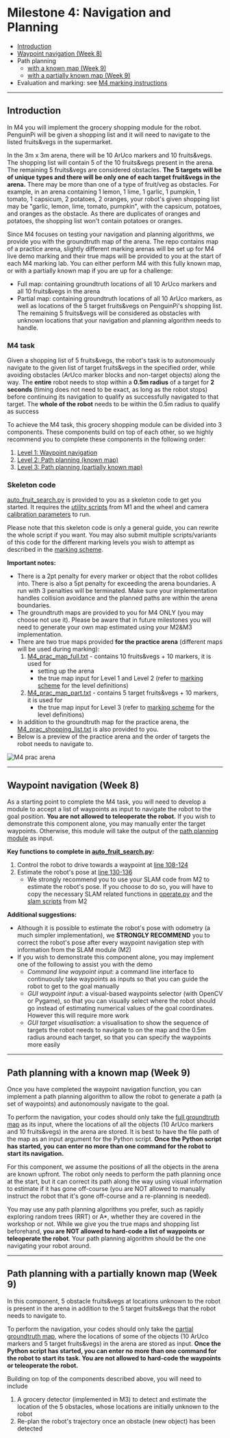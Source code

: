 # Milestone 4: Navigation and Planning
- [Introduction](#Introduction)
- [Waypoint navigation (Week 8)](#waypoint-navigation-week-8)
- Path planning
	- [with a known map (Week 9)](#path-planning-with-a-known-map-week-9)
	- [with a partially known map (Week 9)](#path-planning-with-a-partially-known-map-week-9)
- Evaluation and marking: see [M4 marking instructions](M4_marking.md)

---

## Introduction
In M4 you will implement the grocery shopping module for the robot. PenguinPi will be given a shopping list and it will need to navigate to the listed fruits&vegs in the supermarket. 

In the 3m x 3m arena, there will be 10 ArUco markers and 10 fruits&vegs. The shopping list will contain 5 of the 10 fruits&vegs present in the arena. The remaining 5 fruits&vegs are considered obstacles. **The 5 targets will be of unique types and there will be only one of each target fruit&vegs in the arena.** There may be more than one of a type of fruit/veg as obstacles. 
For example, in an arena containing 1 lemon, 1 lime, 1 garlic, 1 pumpkin, 1 tomato, 1 capsicum, 2 potatoes, 2 oranges, your robot's given shopping list may be "garlic, lemon, lime, tomato, pumpkin", with the capsicum, potatoes, and oranges as the obstacle. As there are duplicates of oranges and potatoes, the shopping list won't contain potatoes or oranges.

Since M4 focuses on testing your navigation and planning algorithms, we provide you with the groundtruth map of the arena. The repo contains map of a practice arena, slightly different marking arenas will be set up for M4 live demo marking and their true maps will be provided to you at the start of each M4 marking lab. You can either perform M4 with this fully known map, or with a partially known map if you are up for a challenge: 
- Full map: containing groundtruth locations of all 10 ArUco markers and all 10 fruits&vegs in the arena
- Partial map: containing groundtruth locations of all 10 ArUco markers, as well as locations of the 5 target fruits&vegs on PenguinPi's shopping list. The remaining 5 fruits&vegs will be considered as obstacles with unknown locations that your navigation and planning algorithm needs to handle. 

### M4 task
Given a shopping list of 5 fruits&vegs, the robot's task is to autonomously navigate to the given list of target fruits&vegs in the specified order, while avoiding obstacles (ArUco marker blocks and non-target objects) along the way. The **entire** robot needs to stop within a **0.5m radius** of a target for **2 seconds** (timing does not need to be exact, as long as the robot stops) before continuing its navigation to qualify as successfully navigated to that target. The **whole of the robot** needs to be within the 0.5m radius to qualify as success

To achieve the M4 task, this grocery shopping module can be divided into 3 components. These components build on top of each other, so we highly recommend you to complete these components in the following order:

1. [Level 1: Waypoint navigation](#waypoint-navigation-week-8)
2. [Level 2: Path planning (known map)](#path-planning-with-a-known-map-week-9)
3. [Level 3: Path planning (partially known map)](#path-planning-with-a-partially-known-map-week-9)

### Skeleton code
[auto_fruit_search.py](auto_fruit_search.py) is provided to you as a skeleton code to get you started. It requires the [utility scripts](../Week01-02/util) from M1 and the wheel and camera [calibration parameters](../Week03-05/calibration/param/) to run. 

Please note that this skeleton code is only a general guide, you can rewrite the whole script if you want. You may also submit multiple scripts/variants of this code for the different marking levels you wish to attempt as described in the [marking scheme](M4_marking.md#evaulation).

**Important notes:**
- There is a 2pt penalty for every marker or object that the robot collides into. There is also a 5pt penalty for exceeding the arena boundaries. A run with 3 penalties will be terminated. Make sure your implementation handles collision avoidance and the planned paths are within the arena boundaries.
- The groundtruth maps are provided to you for M4 ONLY (you may choose not use it). Please be aware that in future milestones you will need to generate your own map estimated using your M2&M3 implementation.
- There are two true maps provided **for the practice arena** (different maps will be used during marking):
	1. [M4_prac_map_full.txt](M4_prac_map_full.txt) - contains 10 fruits&vegs + 10 markers, it is used for 
		- setting up the arena
		- the true map input for Level 1 and Level 2 (refer to [marking scheme](#marking-schemes) for the level definitions)	
	2. [M4_prac_map_part.txt](M4_prac_map_part.txt) - contains 5 target fruits&vegs + 10 markers, it is used for 
		- the true map input for Level 3 (refer to [marking scheme](#marking-schemes) for the level definitions)
- In addition to the groundtruth map for the practice arena, the [M4_prac_shopping_list.txt](M4_prac_shopping_list.txt) is also provided to you.
- Below is a preview of the practice arena and the order of targets the robot needs to navigate to.

![M4 prac arena](M4_prac_map_layout.png)

---

## Waypoint navigation (Week 8)
As a starting point to complete the M4 task, you will need to develop a module to accept a list of waypoints as input to navigate the robot to the goal position. **You are not allowed to teleoperate the robot.** If you wish to demonstrate this component alone, you may manually enter the target waypoints. Otherwise, this module will take the output of the [path planning module](#path-planning-with-a-known-map-week-9) as input. 

**Key functions to complete in [auto_fruit_search.py](auto_fruit_search.py):**
1. Control the robot to drive towards a waypoint at [line 108-124](auto_fruit_search.py#L108)
2. Estimate the robot's pose at [line 130-136](auto_fruit_search.py#L130)
	- We strongly recommend you to use your SLAM code from M2 to estimate the robot's pose. If you choose to do so, you will have to copy the necessary SLAM related functions in [operate.py](../Week03-05/operate.py) and the [slam scripts](../Week03-05/slam) from M2

**Additional suggestions:**
- Although it is possible to estimate the robot's pose with odometry (a much simpler implementation), we **STRONGLY RECOMMEND** you to correct the robot's pose after every waypoint navigation step with information from the SLAM module (M2)
- If you wish to demonstrate this component alone, you may implement one of the following to assist you with the demo
	- *Command line waypoint input*: a command line interface to continuously take waypoints as inputs so that you can guide the robot to get to the goal manually 
	- *GUI waypoint input*: a visual-based waypoints selector (with OpenCV or Pygame), so that you can visually select where the robot should go instead of estimating numerical values of the goal coordinates. However this will require more work 
	- *GUI target visualisation*: a visualisation to show the sequence of targets the robot needs to navigate to on the map and the 0.5m radius around each target, so that you can specify the waypoints more easily

---

## Path planning with a known map (Week 9)
Once you have completed the waypoint navigation function, you can implement a path planning algorithm to allow the robot to generate a path (a set of waypoints) and autonomously navigate to the goal. 

To perform the navigation, your codes should only take the [full groundtruth map](M4_prac_map_full.txt) as its input, where the locations of all the objects (10 ArUco markers and 10 fruits&vegs) in the arena are stored. It is best to have the file path of the map as an input argument for the Python script. **Once the Python script has started, you can enter no more than one command for the robot to start its navigation.** 

For this component, we assume the positions of all the objects in the arena are known upfront. The robot only needs to perform the path planning once at the start, but it can correct its path along the way using visual information to estimate if it has gone off-course (you are NOT allowed to manually instruct the robot that it's gone off-course and a re-planning is needed). 

You may use any path planning algorithms you prefer, such as rapidly exploring random trees (RRT) or A*, whether they are covered in the workshop or not. While we give you the true maps and shopping list beforehand, **you are NOT allowed to hard-code a list of waypoints or teleoperate the robot**. Your path planning algorithm should be the one navigating your robot around. 

---

## Path planning with a partially known map (Week 9)
In this component, 5 obstacle fruits&vegs at locations unknown to the robot is present in the arena in addition to the 5 target fruits&vegs that the robot needs to navigate to. 

To perform the navigation, your codes should only take the [partial groundtruth map](M4_prac_map_part.txt), where the locations of some of the objects (10 ArUco markers and 5 target fruits&vegs) in the arena are stored as input. **Once the Python script has started, you can enter no more than one command for the robot to start its task. You are not allowed to hard-code the waypoints or teleoperate the robot.**

Building on top of the components described above, you will need to include
1. A grocery detector (implemented in M3) to detect and estimate the location of the 5 obstacles, whose locations are initially unknown to the robot
2. Re-plan the robot's trajectory once an obstacle (new object) has been detected

